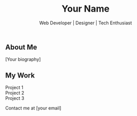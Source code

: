 <html>
<head>
    <title>Your Name - Portfolio</title>
    <link rel="stylesheet" type="text/css" href="style.css">
</head>
<body>
    <header>
        <img src="">
        <h1>Your Name</h1>
        <p>Web Developer | Designer | Tech Enthusiast</p>
    </header>
    <section id="bio">
        <h2>About Me</h2>
        <p>[Your biography]</p>
    </section>
    <section id="work">
        <h2>My Work</h2>
        <div class="project" id="project1">Project 1</div>
        <div class="project" id="project2">Project 2</div>
        <div class="project" id="project3">Project 3</div>
    </section>
    <footer>
        <p>Contact me at [your email]</p>
    </footer>
</body>
</html>
